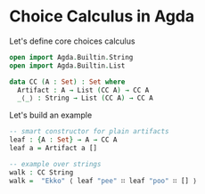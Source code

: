 # Choice Calculus in Agda

Let's define core choices calculus
```agda
open import Agda.Builtin.String
open import Agda.Builtin.List

data CC (A : Set) : Set where
  Artifact : A → List (CC A) → CC A
  _⟨_⟩ : String → List (CC A) → CC A
```

Let's build an example
```agda
-- smart constructor for plain artifacts
leaf : {A : Set} → A → CC A
leaf a = Artifact a []

-- example over strings
walk : CC String
walk =  "Ekko" ⟨ leaf "pee" ∷ leaf "poo" ∷ [] ⟩
```
